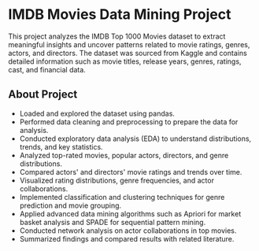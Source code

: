 # IMDB Movies Data Mining Project

This project analyzes the IMDB Top 1000 Movies dataset to extract meaningful insights and uncover patterns related to movie ratings, genres, actors, and directors. The dataset was sourced from Kaggle and contains detailed information such as movie titles, release years, genres, ratings, cast, and financial data.

## About Project

- Loaded and explored the dataset using pandas.
- Performed data cleaning and preprocessing to prepare the data for analysis.
- Conducted exploratory data analysis (EDA) to understand distributions, trends, and key statistics.
- Analyzed top-rated movies, popular actors, directors, and genre distributions.
- Compared actors' and directors' movie ratings and trends over time.
- Visualized rating distributions, genre frequencies, and actor collaborations.
- Implemented classification and clustering techniques for genre prediction and movie grouping.
- Applied advanced data mining algorithms such as Apriori for market basket analysis and SPADE for sequential pattern mining.
- Conducted network analysis on actor collaborations in top movies.
- Summarized findings and compared results with related literature.



